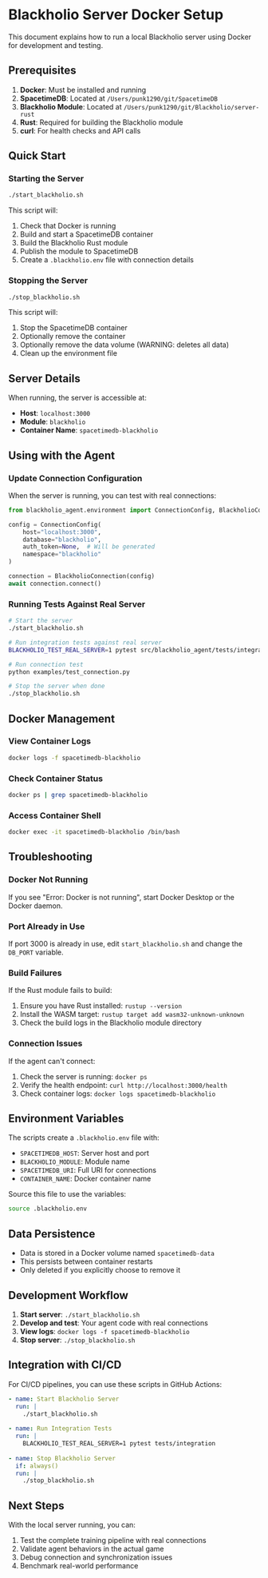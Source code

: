 # Blackholio Server Docker Setup

This document explains how to run a local Blackholio server using Docker for development and testing.

## Prerequisites

1. **Docker**: Must be installed and running
2. **SpacetimeDB**: Located at `/Users/punk1290/git/SpacetimeDB`
3. **Blackholio Module**: Located at `/Users/punk1290/git/Blackholio/server-rust`
4. **Rust**: Required for building the Blackholio module
5. **curl**: For health checks and API calls

## Quick Start

### Starting the Server

```bash
./start_blackholio.sh
```

This script will:
1. Check that Docker is running
2. Build and start a SpacetimeDB container
3. Build the Blackholio Rust module
4. Publish the module to SpacetimeDB
5. Create a `.blackholio.env` file with connection details

### Stopping the Server

```bash
./stop_blackholio.sh
```

This script will:
1. Stop the SpacetimeDB container
2. Optionally remove the container
3. Optionally remove the data volume (WARNING: deletes all data)
4. Clean up the environment file

## Server Details

When running, the server is accessible at:
- **Host**: `localhost:3000`
- **Module**: `blackholio`
- **Container Name**: `spacetimedb-blackholio`

## Using with the Agent

### Update Connection Configuration

When the server is running, you can test with real connections:

```python
from blackholio_agent.environment import ConnectionConfig, BlackholioConnection

config = ConnectionConfig(
    host="localhost:3000",
    database="blackholio",
    auth_token=None,  # Will be generated
    namespace="blackholio"
)

connection = BlackholioConnection(config)
await connection.connect()
```

### Running Tests Against Real Server

```bash
# Start the server
./start_blackholio.sh

# Run integration tests against real server
BLACKHOLIO_TEST_REAL_SERVER=1 pytest src/blackholio_agent/tests/integration -v

# Run connection test
python examples/test_connection.py

# Stop the server when done
./stop_blackholio.sh
```

## Docker Management

### View Container Logs

```bash
docker logs -f spacetimedb-blackholio
```

### Check Container Status

```bash
docker ps | grep spacetimedb-blackholio
```

### Access Container Shell

```bash
docker exec -it spacetimedb-blackholio /bin/bash
```

## Troubleshooting

### Docker Not Running

If you see "Error: Docker is not running", start Docker Desktop or the Docker daemon.

### Port Already in Use

If port 3000 is already in use, edit `start_blackholio.sh` and change the `DB_PORT` variable.

### Build Failures

If the Rust module fails to build:
1. Ensure you have Rust installed: `rustup --version`
2. Install the WASM target: `rustup target add wasm32-unknown-unknown`
3. Check the build logs in the Blackholio module directory

### Connection Issues

If the agent can't connect:
1. Check the server is running: `docker ps`
2. Verify the health endpoint: `curl http://localhost:3000/health`
3. Check container logs: `docker logs spacetimedb-blackholio`

## Environment Variables

The scripts create a `.blackholio.env` file with:
- `SPACETIMEDB_HOST`: Server host and port
- `BLACKHOLIO_MODULE`: Module name
- `SPACETIMEDB_URI`: Full URI for connections
- `CONTAINER_NAME`: Docker container name

Source this file to use the variables:
```bash
source .blackholio.env
```

## Data Persistence

- Data is stored in a Docker volume named `spacetimedb-data`
- This persists between container restarts
- Only deleted if you explicitly choose to remove it

## Development Workflow

1. **Start server**: `./start_blackholio.sh`
2. **Develop and test**: Your agent code with real connections
3. **View logs**: `docker logs -f spacetimedb-blackholio`
4. **Stop server**: `./stop_blackholio.sh`

## Integration with CI/CD

For CI/CD pipelines, you can use these scripts in GitHub Actions:

```yaml
- name: Start Blackholio Server
  run: |
    ./start_blackholio.sh
    
- name: Run Integration Tests
  run: |
    BLACKHOLIO_TEST_REAL_SERVER=1 pytest tests/integration
    
- name: Stop Blackholio Server
  if: always()
  run: |
    ./stop_blackholio.sh
```

## Next Steps

With the local server running, you can:
1. Test the complete training pipeline with real connections
2. Validate agent behaviors in the actual game
3. Debug connection and synchronization issues
4. Benchmark real-world performance
